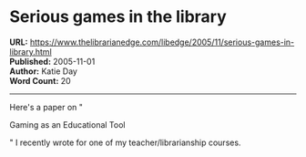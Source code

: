 # Serious games in the library

**URL:** https://www.thelibrarianedge.com/libedge/2005/11/serious-games-in-library.html  
**Published:** 2005-11-01  
**Author:** Katie Day  
**Word Count:** 20

---

Here's a paper on  "

Gaming as an Educational Tool

"   I recently wrote for one of my teacher/librarianship courses.
